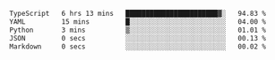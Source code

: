 <!--START_SECTION:waka-->

```txt
TypeScript   6 hrs 13 mins   ███████████████████████▓░   94.83 %
YAML         15 mins         █░░░░░░░░░░░░░░░░░░░░░░░░   04.00 %
Python       3 mins          ▒░░░░░░░░░░░░░░░░░░░░░░░░   01.01 %
JSON         0 secs          ░░░░░░░░░░░░░░░░░░░░░░░░░   00.13 %
Markdown     0 secs          ░░░░░░░░░░░░░░░░░░░░░░░░░   00.02 %
```

<!--END_SECTION:waka-->
